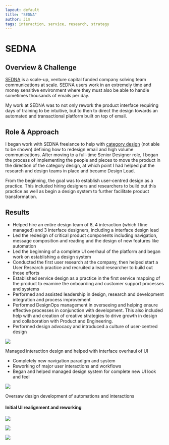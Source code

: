 ```yaml
---
layout: default
title: "SEDNA"
author: Jim
tags: interaction, service, research, strategy
---
```


# SEDNA

## Overview & Challenge

[SEDNA](https://www.sedna.com) is a scale-up, venture capital funded company solving team communications at scale. SEDNA users work in an extremely time and money sensitive environment where they must also be able to handle sometimes thousands of emails per day.

My work at SEDNA was to not only rework the product interface requiring days of training to be intuitive, but to then to direct the design towards an automated and transactional platform built on top of email.

## Role & Approach

I began work with SEDNA freelance to help with [category design](https://en.wikipedia.org/wiki/Category_design) (not able to be shown) defining how to redesign email and high volume communications. After moving to a full-time Senior Designer role, I began the process of implementing the people and pieces to move the product in the direction of the category design, at which point I had helped put the research and design teams in place and became Design Lead.

From the beginning, the goal was to establish user-centred design as a practice. This included hiring designers and researchers to build out this practice as well as begin a design system to further facilitate product transformation.

## Results

* Helped hire an entire design team of 8, 4 interaction (which I line managed) and 3 interface designers, including a interface design lead
* Led the redesign of critical product components including navigation, message composition and reading and the design of new features like automation
* Led the beginning of a complete UI overhaul of the platform and began work on establishing a design system
* Conducted the first user research at the company, then helped start a User Research practice and recruited a lead researcher to build out those efforts
* Established service design as a practice in the first service mapping of the product to examine the onboarding and customer support processes and systems
* Performed and assisted leadership in design, research and development integration and process improvement
* Performed DesignOps management in overseeing and helping ensure effective processes in conjunction with development. This also included help with and creation of creative strategies to drive growth in design and collaboration with Product and Engineering.
* Performed design advocacy and introduced a culture of user-centred design

![]({{site.url}}assets/images/sedna-callout-1.png)

Managed interaction design and helped with interface overhaul of UI

* Completely new navigation paradigm and system
* Reworking of major user interactions and workflows
* Began and helped managed design system for complete new UI look and feel

![]({{site.url}}assets/images/sedna-callout-2.png)

Oversaw design development of automations and interactions

#### Initial UI realignment and reworking

![]({{site.url}}assets/images/sedna-4.png)

![]({{site.url}}assets/images/sedna-5.png)

![]({{site.url}}assets/images/sedna-6.jpg)
